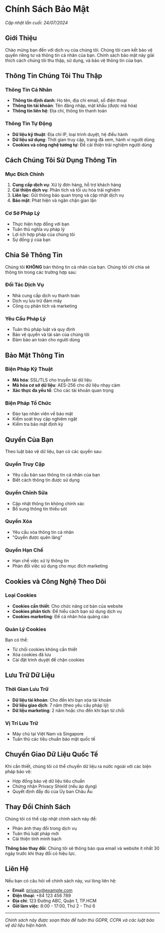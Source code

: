 # Chính Sách Bảo Mật

*Cập nhật lần cuối: 24/07/2024*

## Giới Thiệu

Chào mừng bạn đến với dịch vụ của chúng tôi. Chúng tôi cam kết bảo vệ quyền riêng tư và thông tin cá nhân của bạn. Chính sách bảo mật này giải thích cách chúng tôi thu thập, sử dụng, và bảo vệ thông tin của bạn.

## Thông Tin Chúng Tôi Thu Thập

### Thông Tin Cá Nhân
- **Thông tin định danh**: Họ tên, địa chỉ email, số điện thoại
- **Thông tin tài khoản**: Tên đăng nhập, mật khẩu (được mã hóa)
- **Thông tin liên hệ**: Địa chỉ, thông tin thanh toán

### Thông Tin Tự Động
- **Dữ liệu kỹ thuật**: Địa chỉ IP, loại trình duyệt, hệ điều hành
- **Dữ liệu sử dụng**: Thời gian truy cập, trang đã xem, hành vi người dùng
- **Cookies và công nghệ tương tự**: Để cải thiện trải nghiệm người dùng

## Cách Chúng Tôi Sử Dụng Thông Tin

### Mục Đích Chính
1. **Cung cấp dịch vụ**: Xử lý đơn hàng, hỗ trợ khách hàng
2. **Cải thiện dịch vụ**: Phân tích và tối ưu hóa trải nghiệm
3. **Liên lạc**: Gửi thông báo quan trọng và cập nhật dịch vụ
4. **Bảo mật**: Phát hiện và ngăn chặn gian lận

### Cơ Sở Pháp Lý
- Thực hiện hợp đồng với bạn
- Tuân thủ nghĩa vụ pháp lý
- Lợi ích hợp pháp của chúng tôi
- Sự đồng ý của bạn

## Chia Sẻ Thông Tin

Chúng tôi **KHÔNG** bán thông tin cá nhân của bạn. Chúng tôi chỉ chia sẻ thông tin trong các trường hợp sau:

### Đối Tác Dịch Vụ
- Nhà cung cấp dịch vụ thanh toán
- Dịch vụ lưu trữ đám mây
- Công cụ phân tích và marketing

### Yêu Cầu Pháp Lý
- Tuân thủ pháp luật và quy định
- Bảo vệ quyền và tài sản của chúng tôi
- Đảm bảo an toàn cho người dùng

## Bảo Mật Thông Tin

### Biện Pháp Kỹ Thuật
- **Mã hóa**: SSL/TLS cho truyền tải dữ liệu
- **Mã hóa cơ sở dữ liệu**: AES-256 cho dữ liệu nhạy cảm
- **Xác thực đa yếu tố**: Cho các tài khoản quan trọng

### Biện Pháp Tổ Chức
- Đào tạo nhân viên về bảo mật
- Kiểm soát truy cập nghiêm ngặt
- Kiểm tra bảo mật định kỳ

## Quyền Của Bạn

Theo luật bảo vệ dữ liệu, bạn có các quyền sau:

### Quyền Truy Cập
- Yêu cầu bản sao thông tin cá nhân của bạn
- Biết cách thông tin được sử dụng

### Quyền Chỉnh Sửa
- Cập nhật thông tin không chính xác
- Bổ sung thông tin thiếu sót

### Quyền Xóa
- Yêu cầu xóa thông tin cá nhân
- "Quyền được quên lãng"

### Quyền Hạn Chế
- Hạn chế việc xử lý thông tin
- Phản đối việc sử dụng cho mục đích marketing

## Cookies và Công Nghệ Theo Dõi

### Loại Cookies
- **Cookies cần thiết**: Cho chức năng cơ bản của website
- **Cookies phân tích**: Để hiểu cách bạn sử dụng dịch vụ
- **Cookies marketing**: Để cá nhân hóa quảng cáo

### Quản Lý Cookies
Bạn có thể:
- Từ chối cookies không cần thiết
- Xóa cookies đã lưu
- Cài đặt trình duyệt để chặn cookies

## Lưu Trữ Dữ Liệu

### Thời Gian Lưu Trữ
- **Dữ liệu tài khoản**: Cho đến khi bạn xóa tài khoản
- **Dữ liệu giao dịch**: 7 năm (theo yêu cầu pháp lý)
- **Dữ liệu marketing**: 2 năm hoặc cho đến khi bạn từ chối

### Vị Trí Lưu Trữ
- Máy chủ tại Việt Nam và Singapore
- Tuân thủ các tiêu chuẩn bảo mật quốc tế

## Chuyển Giao Dữ Liệu Quốc Tế

Khi cần thiết, chúng tôi có thể chuyển dữ liệu ra nước ngoài với các biện pháp bảo vệ:
- Hợp đồng bảo vệ dữ liệu tiêu chuẩn
- Chứng nhận Privacy Shield (nếu áp dụng)
- Quyết định đầy đủ của Ủy ban Châu Âu

## Thay Đổi Chính Sách

Chúng tôi có thể cập nhật chính sách này để:
- Phản ánh thay đổi trong dịch vụ
- Tuân thủ luật pháp mới
- Cải thiện tính minh bạch

**Thông báo thay đổi**: Chúng tôi sẽ thông báo qua email và website ít nhất 30 ngày trước khi thay đổi có hiệu lực.

## Liên Hệ

Nếu bạn có câu hỏi về chính sách này, vui lòng liên hệ:

- **Email**: privacy@example.com
- **Điện thoại**: +84 123 456 789
- **Địa chỉ**: 123 Đường ABC, Quận 1, TP.HCM
- **Giờ làm việc**: 8:00 - 17:00, Thứ 2 - Thứ 6

---

*Chính sách này được soạn thảo để tuân thủ GDPR, CCPA và các luật bảo vệ dữ liệu hiện hành.*

